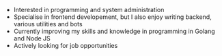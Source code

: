 - Interested in programming and system administration
- Specialise in frontend developement, but I also enjoy writing backend, various utilities and bots
- Сurrently improving my skills and knowledge in programming in Golang and Node JS
- Actively looking for job opportunities
